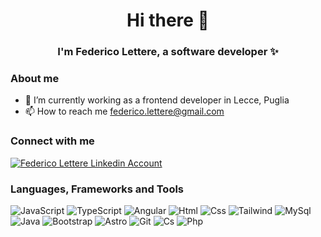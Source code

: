 <h1 align="center">Hi there 👋</h1>
<h3 align="center">I'm Federico Lettere, a software developer ✨</h3>

<h3 align="left">About me</h3>
<ul>
  <li>💼 I’m currently working as a frontend developer in Lecce, Puglia</li>
  <li>📫 How to reach me <a href="mailto:federico.lettere@gmail.com" target="blank">federico.lettere@gmail.com</a></li>
  <!-- <li>🚀 My website <a href="https://cvfedericolettere.netlify.app" target="blank">https://cvfedericolettere.netlify.app</a></li> -->
</ul>

<h3 align="left">Connect with me</h3>
<p align="left">
  <a href="https://it.linkedin.com/in/federicolettere" target="blank">
    <img align="center" src="https://img.shields.io/badge/LinkedIn-0077B5?style=for-the-badge&logo=linkedin&logoColor=white" alt="Federico Lettere Linkedin Account" />
  </a>
</p>

<h3 align="left">Languages, Frameworks and Tools</h3>
<p align="left">
  <img src="https://img.shields.io/badge/JavaScript-F7DF1E.svg?style=for-the-badge&logo=JavaScript&logoColor=black" alt="JavaScript">
  <img src="https://img.shields.io/badge/TypeScript-007ACC?style=for-the-badge&logo=typescript&logoColor=white" alt="TypeScript">
  <img src="https://img.shields.io/badge/Angular-DD0031?style=for-the-badge&logo=angular&logoColor=white" alt="Angular">
  <img src="https://img.shields.io/badge/HTML-239120?style=for-the-badge&logo=html5&logoColor=white" alt="Html">
  <img src="https://img.shields.io/badge/CSS-239120?&style=for-the-badge&logo=css3&logoColor=white" alt="Css">
  <img src="https://img.shields.io/badge/Tailwind_CSS-38B2AC?style=for-the-badge&logo=tailwind-css&logoColor=white" alt="Tailwind">
  <img src="https://img.shields.io/badge/MySQL-00000F?style=for-the-badge&logo=mysql&logoColor=white" alt="MySql">
  <img src="https://img.shields.io/badge/Java-ED8B00?style=for-the-badge&logo=openjdk&logoColor=white" alt="Java">
  <img src="https://img.shields.io/badge/Bootstrap-563D7C?style=for-the-badge&logo=bootstrap&logoColor=white" alt="Bootstrap">
  <img src="https://img.shields.io/badge/Astro-FF5D01.svg?style=for-the-badge&logo=astro&logoColor=white" alt="Astro">
  <img src="https://img.shields.io/badge/GIT-E44C30?style=for-the-badge&logo=git&logoColor=white" alt="Git">
  <img src="https://img.shields.io/badge/C%23-239120?style=for-the-badge&logo=c-sharp&logoColor=white" alt="Cs">
  <img src="https://img.shields.io/badge/PHP-777BB4?style=for-the-badge&logo=php&logoColor=white" alt="Php">
</p>

<!--
**flettere/flettere** is a ✨ _special_ ✨ repository because its `README.md` (this file) appears on your GitHub profile.

Here are some ideas to get you started:

- 🔭 I’m currently working on ...
- 🌱 I’m currently learning ...
- 👯 I’m looking to collaborate on ...
- 🤔 I’m looking for help with ...
- 💬 Ask me about ...
- 📫 How to reach me: ...
- 😄 Pronouns: ...
- ⚡ Fun fact: ...
-->
